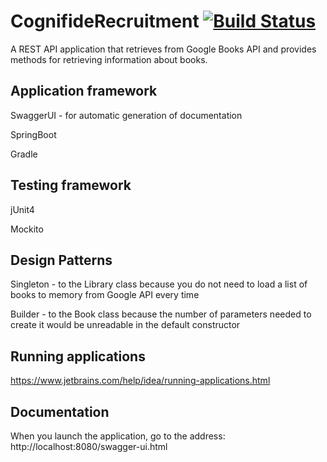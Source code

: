 # CognifideRecruitment [![Build Status](https://travis-ci.org/sloenthran/CognifideRecruitment.svg?branch=master)](https://travis-ci.org/sloenthran/CognifideRecruitment)
A REST API application that retrieves from Google Books API and provides methods for retrieving information about books.

## Application framework
SwaggerUI - for automatic generation of documentation

SpringBoot

Gradle

## Testing framework
jUnit4

Mockito

## Design Patterns
Singleton - to the Library class because you do not need to load a list of books to memory from Google API every time

Builder - to the Book class because the number of parameters needed to create it would be unreadable in the default constructor

## Running applications
https://www.jetbrains.com/help/idea/running-applications.html

## Documentation
When you launch the application, go to the address: http://localhost:8080/swagger-ui.html
